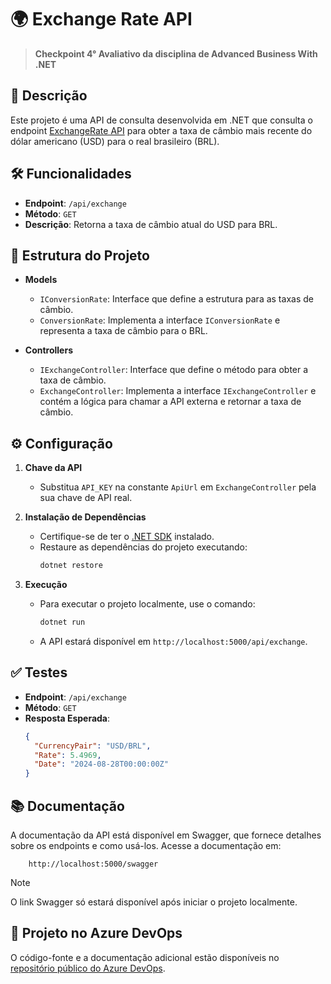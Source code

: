 # 🌍 Exchange Rate API

> **Checkpoint 4° Avaliativo da disciplina de Advanced Business With .NET**

## 📜 Descrição

Este projeto é uma API de consulta desenvolvida em .NET que consulta o endpoint [ExchangeRate API](https://v6.exchangerate-api.com) para obter a taxa de câmbio mais recente do dólar americano (USD) para o real brasileiro (BRL).

## 🛠️ Funcionalidades

- **Endpoint**: `/api/exchange`
- **Método**: `GET`
- **Descrição**: Retorna a taxa de câmbio atual do USD para BRL.

## 📂 Estrutura do Projeto

- **Models**
  - `IConversionRate`: Interface que define a estrutura para as taxas de câmbio.
  - `ConversionRate`: Implementa a interface `IConversionRate` e representa a taxa de câmbio para o BRL.

- **Controllers**
  - `IExchangeController`: Interface que define o método para obter a taxa de câmbio.
  - `ExchangeController`: Implementa a interface `IExchangeController` e contém a lógica para chamar a API externa e retornar a taxa de câmbio.


## ⚙️ Configuração

1. **Chave da API**
   - Substitua `API_KEY` na constante `ApiUrl` em `ExchangeController` pela sua chave de API real.

2. **Instalação de Dependências**
   - Certifique-se de ter o [.NET SDK](https://dotnet.microsoft.com/download) instalado.
   - Restaure as dependências do projeto executando:
     ```bash
     dotnet restore
     ```

3. **Execução**
   - Para executar o projeto localmente, use o comando:
     ```bash
     dotnet run
     ```
   - A API estará disponível em `http://localhost:5000/api/exchange`.

## ✅ Testes

- **Endpoint**: `/api/exchange`
- **Método**: `GET`
- **Resposta Esperada**:
  ```json
  {
    "CurrencyPair": "USD/BRL",
    "Rate": 5.4969,
    "Date": "2024-08-28T00:00:00Z"
  }
  ```

## 📚 Documentação

A documentação da API está disponível em Swagger, que fornece detalhes sobre os endpoints e como usá-los. Acesse a documentação em:
```https
    http://localhost:5000/swagger
```

> [!NOTE]
> O link Swagger só estará disponível após iniciar o projeto localmente.

## 🔗 Projeto no Azure DevOps

O código-fonte e a documentação adicional estão disponíveis no [repositório público do Azure DevOps](https://dev.azure.com/your-organization/your-repository).
